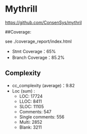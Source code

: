 # Mythrill

https://github.com/ConsenSys/mythril

##Coverage:

see ./coverage_report/index.html

* Stmt Coverage：65%
* Branch Coverage：85.2%

## Complexity

* cc_complexity (average)：9.82
* Loc (sum) :   
  * LOC: 17724
  * LLOC: 8411
  *  SLOC: 11105
  * Comments: 547
  *  Single comments: 556
  * Multi: 2852
  * Blank: 3211
